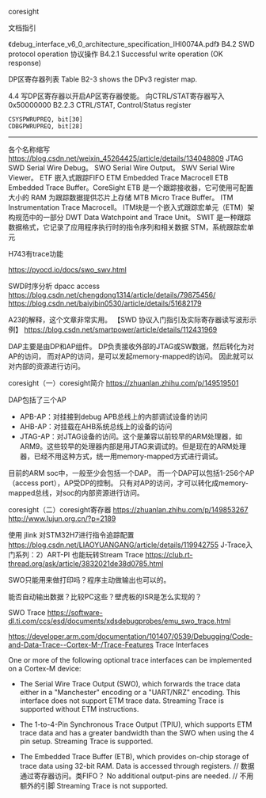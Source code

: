 coresight

文档指引

《debug_interface_v6_0_architecture_specification_IHI0074A.pdf》
B4.2 SWD protocol operation 协议操作
B4.2.1 Successful write operation (OK response)

DP区寄存器列表 Table B2-3 shows the DPv3 register map.

4.4 写DP区寄存器以开启AP区寄存器使能。 向CTRL/STAT寄存器写入0x50000000
B2.2.3 CTRL/STAT, Control/Status register
```
CSYSPWRUPREQ, bit[30] 
CDBGPWRUPREQ, bit[28] 
```
-----------------------------------------------------------------------------

各个名称缩写 https://blog.csdn.net/weixin_45264425/article/details/134048809
JTAG
SWD Serial Wire Debug。
SWO Serial Wire Output。
SWV Serial Wire Viewer。
ETF 嵌入式跟踪FIFO
ETM Embedded Trace Macrocell
ETB Embedded Trace Buffer。CoreSight ETB 是一个跟踪接收器，它可使用可配置大小的 RAM 为跟踪数据提供芯片上存储
MTB Micro Trace Buffer。
ITM Instrumentation Trace Macrocell。 ITM块是一个嵌入式跟踪宏单元（ETM）架构规范中的一部分
DWT Data Watchpoint and Trace Unit。
SWIT 是一种跟踪数据格式，它记录了应用程序执行时的指令序列和相关数据
STM，系统跟踪宏单元

H743有trace功能

https://pyocd.io/docs/swo_swv.html

SWD时序分析 dpacc access
https://blog.csdn.net/chengdong1314/article/details/79875456/
https://blog.csdn.net/baiyibin0530/article/details/51682179

A23的解释，这个文章非常实用。 【SWD 协议入门指引及实际寄存器读写波形示例】
https://blog.csdn.net/smartpower/article/details/112431969

DAP主要是由DP和AP组件。
DP负责接收外部的JTAG或SW数据，然后转化为对AP的访问，
而对AP的访问，是可以发起memory-mapped的访问。
因此就可以对内部的资源进行访问。

coresight（一）coresight简介
https://zhuanlan.zhihu.com/p/149519501

DAP包括了三个AP

- APB-AP：对挂接到debug APB总线上的内部调试设备的访问
- AHB-AP：对挂载在AHB系统总线上的设备的访问
- JTAG-AP：对JTAG设备的访问。这个是兼容以前较早的ARM处理器，如ARM9。这些较早的处理器内部是用JTAG来调试的。但是现在的ARM处理器，已经不用这种方式，统一用memory-mapped方式进行调试。

目前的ARM soc中，一般至少会包括一个DAP。
而一个DAP可以包括1-256个AP（access port），AP受DP的控制。
只有对AP的访问，才可以转化成memory-mapped总线，对soc的内部资源进行访问。

coresight（二）coresight寄存器
https://zhuanlan.zhihu.com/p/149853267
http://www.lujun.org.cn/?p=2189

使用 jlink 对STM32H7进行指令追踪配置 https://blog.csdn.net/LIAOYUANGANG/article/details/119942755
J-Trace入门系列：2）ART-PI 也能玩转Stream Trace https://club.rt-thread.org/ask/article/3832021de38d0785.html


SWO只能用来做打印吗？程序主动做输出也可以的。

能否自动输出数据？比较PC这些？壁虎板的ISR是怎么实现的？


SWO Trace
https://software-dl.ti.com/ccs/esd/documents/xdsdebugprobes/emu_swo_trace.html

https://developer.arm.com/documentation/101407/0539/Debugging/Code-and-Data-Trace--Cortex-M-/Trace-Features
Trace Interfaces

One or more of the following optional trace interfaces can be implemented on a Cortex-M device:

- The Serial Wire Trace Output (SWO), 
which forwards the trace data either in a "Manchester" encoding 
or a "UART/NRZ" encoding. 
This interface does not support ETM trace data. 
Streaming Trace is supported without ETM instructions.
- The 1-to-4-Pin Synchronous Trace Output (TPIU), 
which supports ETM trace data and has a greater bandwidth than the SWO when using the 4 pin setup. Streaming Trace is supported.

- The Embedded Trace Buffer (ETB), 
which provides on-chip storage of trace data using 32-bit RAM. 
Data is accessed through registers. // 数据通过寄存器访问。类FIFO？
No additional output-pins are needed. // 不用额外的引脚
Streaming Trace is not supported.


	